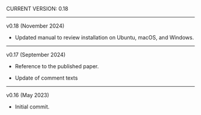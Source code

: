 CURRENT VERSION: 0.18

********************************************************************************

v0.18 (November 2024)

* Updated manual to review installation on Ubuntu, macOS, and Windows.

********************************************************************************

v0.17 (September 2024)

* Reference to the published paper.

* Update of comment texts

********************************************************************************

v0.16 (May 2023)

* Initial commit.
